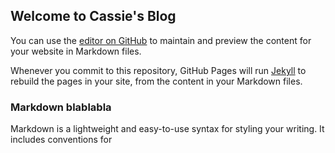 ## Welcome to Cassie's Blog

You can use the [editor on GitHub](https://github.com/Djoak/tmp/edit/master/README.md) to maintain and preview the content for your website in Markdown files.

Whenever you commit to this repository, GitHub Pages will run [Jekyll](https://jekyllrb.com/) to rebuild the pages in your site, from the content in your Markdown files.

### Markdown blablabla

Markdown is a lightweight and easy-to-use syntax for styling your writing. It includes conventions for
